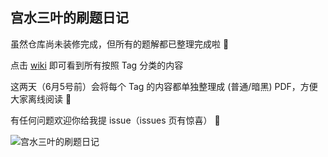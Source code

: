 ## 宫水三叶的刷题日记

虽然仓库尚未装修完成，但所有的题解都已整理完成啦 🤣

点击 [wiki](https://github.com/SharingSource/LogicStack-LeetCode/wiki) 即可看到所有按照 Tag 分类的内容 

这两天（6月5号前）会将每个 Tag 的内容都单独整理成 (普通/暗黑) PDF，方便大家离线阅读 🤣

有任何问题欢迎你给我提 issue（issues 页有惊喜） 🤣

![宫水三叶的刷题日记](https://oscimg.oschina.net/oscnet/up-19688dc1af05cf8bdea43b2a863038ab9e5.png)
